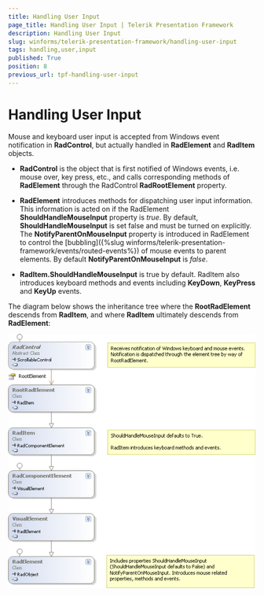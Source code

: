 ```yaml
---
title: Handling User Input
page_title: Handling User Input | Telerik Presentation Framework
description: Handling User Input
slug: winforms/telerik-presentation-framework/handling-user-input
tags: handling,user,input
published: True
position: 8
previous_url: tpf-handling-user-input
---
```


# Handling User Input

Mouse and keyboard user input is accepted from Windows event notification in __RadControl__, but actually handled in __RadElement__ and __RadItem__ objects.
        
* __RadControl__ is the object that is first notified of Windows events, i.e. mouse over, key press, etc., and calls corresponding methods of __RadElement__ through the RadControl __RadRootElement__ property.

* __RadElement__ introduces methods for dispatching user input information. This information is acted on if the RadElement __ShouldHandleMouseInput__ property is *true*. By default, __ShouldHandleMouseInput__ is set false and must be turned on explicitly. The __NotifyParentOnMouseInput__ property is introduced in RadElement to control the [bubbling]({%slug winforms/telerik-presentation-framework/events/routed-events%}) of mouse events to parent elements. By default __NotifyParentOnMouseInput__ is *false*.

* __RadItem.ShouldHandleMouseInput__ is true by default. RadItem also introduces keyboard methods and events including __KeyDown__, __KeyPress__ and __KeyUp__ events.

The diagram below shows the inheritance tree where the __RootRadElement__ descends from __RadItem__, and where __RadItem__ ultimately descends from __RadElement__:

![tpf-handling-user-input 001](images/tpf-handling-user-input001.png)
